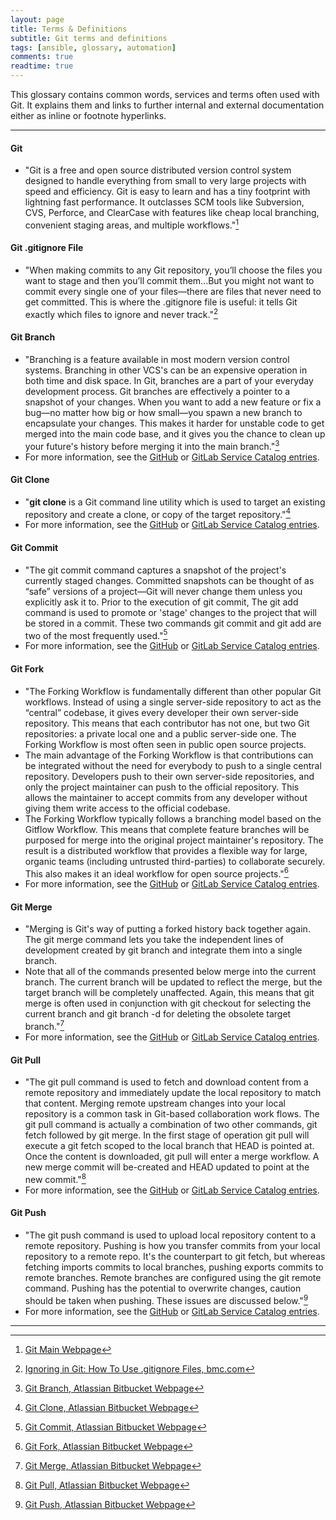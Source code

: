 ```yaml
---
layout: page
title: Terms & Definitions
subtitle: Git terms and definitions
tags: [ansible, glossary, automation]
comments: true
readtime: true
---
```

This glossary contains common words, services and terms often used with Git. It explains them and links to further internal and external documentation either as inline or footnote hyperlinks.

---
#### **Git**
* "Git is a free and open source distributed version control system designed to handle everything from small to very large projects with speed and efficiency. Git is easy to learn and has a tiny footprint with lightning fast performance. It outclasses SCM tools like Subversion, CVS, Perforce, and ClearCase with features like cheap local branching, convenient staging areas, and multiple workflows."[^1]

#### **Git .gitignore File**
* "When making commits to any Git repository, you’ll choose the files you want to stage and then you’ll commit them...But you might not want to commit every single one of your files—there are files that never need to get committed. This is where the .gitignore file is useful: it tells Git exactly which files to ignore and never track."[^2]

#### **Git Branch**
* "Branching is a feature available in most modern version control systems. Branching in other VCS's can be an expensive operation in both time and disk space. In Git, branches are a part of your everyday development process. Git branches are effectively a pointer to a snapshot of your changes. When you want to add a new feature or fix a bug—no matter how big or how small—you spawn a new branch to encapsulate your changes. This makes it harder for unstable code to get merged into the main code base, and it gives you the chance to clean up your future's history before merging it into the main branch."[^3]
* For more information, see the [GitHub](https://confluence.biola.edu/display/ithd/GitHub+-+Service+Catalog+Entry) or [GitLab Service Catalog entries](https://confluence.biola.edu/display/ithd/GitLab+-+Service+Catalog+Entry).

#### **Git Clone**
* "**git clone** is a Git command line utility which is used to target an existing repository and create a clone, or copy of the target repository."[^4]
* For more information, see the [GitHub](https://confluence.biola.edu/display/ithd/GitHub+-+Service+Catalog+Entry) or [GitLab Service Catalog entries](https://confluence.biola.edu/display/ithd/GitLab+-+Service+Catalog+Entry).

#### **Git Commit**
* "The git commit command captures a snapshot of the project's currently staged changes. Committed snapshots can be thought of as “safe” versions of a project—Git will never change them unless you explicitly ask it to. Prior to the execution of git commit, The git add command is used to promote or 'stage' changes to the project that will be stored in a commit. These two commands git commit and git add are two of the most frequently used."[^5]
* For more information, see the [GitHub](https://confluence.biola.edu/display/ithd/GitHub+-+Service+Catalog+Entry) or [GitLab Service Catalog entries](https://confluence.biola.edu/display/ithd/GitLab+-+Service+Catalog+Entry).

#### **Git Fork**
* "The Forking Workflow is fundamentally different than other popular Git workflows. Instead of using a single server-side repository to act as the “central” codebase, it gives every developer their own server-side repository. This means that each contributor has not one, but two Git repositories: a private local one and a public server-side one. The Forking Workflow is most often seen in public open source projects.
* The main advantage of the Forking Workflow is that contributions can be integrated without the need for everybody to push to a single central repository. Developers push to their own server-side repositories, and only the project maintainer can push to the official repository. This allows the maintainer to accept commits from any developer without giving them write access to the official codebase.
* The Forking Workflow typically follows a branching model based on the Gitflow Workflow. This means that complete feature branches will be purposed for merge into the original project maintainer's repository. The result is a distributed workflow that provides a flexible way for large, organic teams (including untrusted third-parties) to collaborate securely. This also makes it an ideal workflow for open source projects."[^6]
* For more information, see the [GitHub](https://confluence.biola.edu/display/ithd/GitHub+-+Service+Catalog+Entry) or [GitLab Service Catalog entries](https://confluence.biola.edu/display/ithd/GitLab+-+Service+Catalog+Entry).

#### **Git Merge**
* "Merging is Git's way of putting a forked history back together again. The git merge command lets you take the independent lines of development created by git branch and integrate them into a single branch.
* Note that all of the commands presented below merge into the current branch. The current branch will be updated to reflect the merge, but the target branch will be completely unaffected. Again, this means that git merge is often used in conjunction with git checkout for selecting the current branch and git branch -d for deleting the obsolete target branch."[^7]
* For more information, see the [GitHub](https://confluence.biola.edu/display/ithd/GitHub+-+Service+Catalog+Entry) or [GitLab Service Catalog entries](https://confluence.biola.edu/display/ithd/GitLab+-+Service+Catalog+Entry).

#### **Git Pull**
* "The git pull command is used to fetch and download content from a remote repository and immediately update the local repository to match that content. Merging remote upstream changes into your local repository is a common task in Git-based collaboration work flows. The git pull command is actually a combination of two other commands, git fetch followed by git merge. In the first stage of operation git pull will execute a git fetch scoped to the local branch that HEAD is pointed at. Once the content is downloaded, git pull will enter a merge workflow. A new merge commit will be-created and HEAD updated to point at the new commit."[^8]
* For more information, see the [GitHub](https://confluence.biola.edu/display/ithd/GitHub+-+Service+Catalog+Entry) or [GitLab Service Catalog entries](https://confluence.biola.edu/display/ithd/GitLab+-+Service+Catalog+Entry).

#### **Git Push**
* "The git push command is used to upload local repository content to a remote repository. Pushing is how you transfer commits from your local repository to a remote repo. It's the counterpart to git fetch, but whereas fetching imports commits to local branches, pushing exports commits to remote branches. Remote branches are configured using the git remote command. Pushing has the potential to overwrite changes, caution should be taken when pushing. These issues are discussed below."[^9]
* For more information, see the [GitHub](https://confluence.biola.edu/display/ithd/GitHub+-+Service+Catalog+Entry) or [GitLab Service Catalog entries](https://confluence.biola.edu/display/ithd/GitLab+-+Service+Catalog+Entry).

---
[^1]: [Git Main Webpage](https://git-scm.com/)
[^2]: [Ignoring in Git: How To Use .gitignore Files, bmc.com](https://www.bmc.com/blogs/gitignore/#:~:text=file(s).-,The%20.,is%20a%20plain%20text%20document.)
[^3]: [Git Branch, Atlassian Bitbucket Webpage](https://www.atlassian.com/git/tutorials/using-branches#:~:text=Git%20branches%20are%20effectively%20a%20pointer%20to%20a%20snapshot%20of%20your%20changes.&text=Instead%20of%20copying%20files%20from,not%20a%20container%20for%20commits.)
[^4]: [Git Clone, Atlassian Bitbucket Webpage](https://www.atlassian.com/git/tutorials/setting-up-a-repository/git-clone#:~:text=git%20clone%20is%20a%20Git,copy%20of%20the%20target%20repository.)
[^5]: [Git Commit, Atlassian Bitbucket Webpage](https://www.atlassian.com/git/tutorials/saving-changes/git-commit#:~:text=The%20git%20commit%20command%20captures,you%20explicitly%20ask%20it%20to.&text=These%20two%20commands%20git%20commit,of%20the%20most%20frequently%20used.)
[^6]: [Git Fork, Atlassian Bitbucket Webpage](https://www.atlassian.com/git/tutorials/comparing-workflows/forking-workflow#:~:text=Forking%20is%20a%20git%20clone,org%2FuserA%2Fopen%2Dproject)
[^7]: [Git Merge, Atlassian Bitbucket Webpage](https://www.atlassian.com/git/tutorials/using-branches/git-merge)
[^8]: [Git Pull, Atlassian Bitbucket Webpage](https://www.atlassian.com/git/tutorials/syncing/git-pull#:~:text=The%20git%20pull%20command%20is,repository%20to%20match%20that%20content.&text=Once%20the%20content%20is%20downloaded,point%20at%20the%20new%20commit.)
[^9]: [Git Push, Atlassian Bitbucket Webpage](https://www.atlassian.com/git/tutorials/syncing/git-push#:~:text=The%20git%20push%20command%20is,repository%20to%20a%20remote%20repo.&text=Remote%20branches%20are%20configured%20using,should%20be%20taken%20when%20pushing.)
